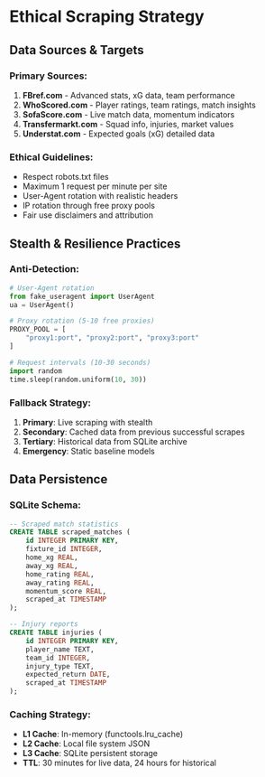 # Ethical Scraping Strategy

## Data Sources & Targets

### Primary Sources:
1. **FBref.com** - Advanced stats, xG data, team performance
2. **WhoScored.com** - Player ratings, team ratings, match insights
3. **SofaScore.com** - Live match data, momentum indicators
4. **Transfermarkt.com** - Squad info, injuries, market values
5. **Understat.com** - Expected goals (xG) detailed data

### Ethical Guidelines:
- Respect robots.txt files
- Maximum 1 request per minute per site
- User-Agent rotation with realistic headers
- IP rotation through free proxy pools
- Fair use disclaimers and attribution

## Stealth & Resilience Practices

### Anti-Detection:
```python
# User-Agent rotation
from fake_useragent import UserAgent
ua = UserAgent()

# Proxy rotation (5-10 free proxies)
PROXY_POOL = [
    "proxy1:port", "proxy2:port", "proxy3:port"
]

# Request intervals (10-30 seconds)
import random
time.sleep(random.uniform(10, 30))
```

### Fallback Strategy:
1. **Primary**: Live scraping with stealth
2. **Secondary**: Cached data from previous successful scrapes
3. **Tertiary**: Historical data from SQLite archive
4. **Emergency**: Static baseline models

## Data Persistence

### SQLite Schema:
```sql
-- Scraped match statistics
CREATE TABLE scraped_matches (
    id INTEGER PRIMARY KEY,
    fixture_id INTEGER,
    home_xg REAL,
    away_xg REAL,
    home_rating REAL,
    away_rating REAL,
    momentum_score REAL,
    scraped_at TIMESTAMP
);

-- Injury reports
CREATE TABLE injuries (
    id INTEGER PRIMARY KEY,
    player_name TEXT,
    team_id INTEGER,
    injury_type TEXT,
    expected_return DATE,
    scraped_at TIMESTAMP
);
```

### Caching Strategy:
- **L1 Cache**: In-memory (functools.lru_cache)
- **L2 Cache**: Local file system JSON
- **L3 Cache**: SQLite persistent storage
- **TTL**: 30 minutes for live data, 24 hours for historical
